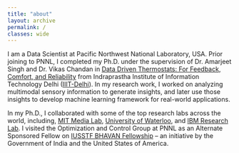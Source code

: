 ```yaml
---
title: "about"
layout: archive
permalink: /
classes: wide
---
```


I am a Data Scientist at Pacific Northwest National Laboratory, USA. Prior joining to PNNL, I completed my Ph.D. under the supervision of Dr. Amarjeet Singh and Dr. Vikas Chandan in [Data Driven Thermostats: For Feedback, Comfort, and Reliability](https://repository.iiitd.edu.in/xmlui/handle/123456789/795) from Indraprastha Institute of Information Technology Delhi ([IIIT-Delhi](https://www.iiitd.ac.in/)). In my research work, I worked on analyzing multimodal sensory information to generate insights, and later use those insights to develop machine learning framework for real-world applications.

In my Ph.D., I collaborated with some of the top research labs across the world, including, [MIT Media Lab](https://www.media.mit.edu/), [University of Waterloo](https://uwaterloo.ca/), and [IBM Research Lab](https://research.ibm.com/labs/india). I visited the Optimization and Control Group at PNNL as an Alternate Sponsored Fellow on [IUSSTF BHAVAN Fellowship](https://iusstf.org/building-energy-efficiency-higher-advanced-network-fellowship) – an initiative by the Government of India and the United States of America. 